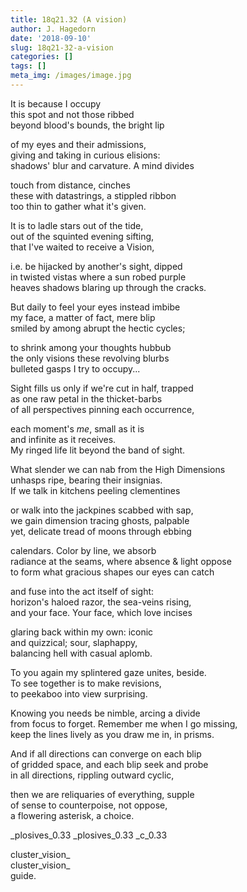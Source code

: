 ```yaml
---
title: 18q21.32 (A vision)
author: J. Hagedorn
date: '2018-09-10'
slug: 18q21-32-a-vision
categories: []
tags: []
meta_img: /images/image.jpg
---
```


It is because I occupy  
this spot and not those ribbed  
beyond blood's bounds, the bright lip  

of my eyes and their admissions,  
giving and taking in curious elisions:  
shadows' blur and carvature. A mind divides  

touch from distance, cinches  
these with datastrings, a stippled ribbon  
too thin to gather what it's given.  

It is to ladle stars out of the tide,  
out of the squinted evening sifting,  
that I've waited to receive a Vision,  

i.e. be hijacked by another's sight, dipped  
in twisted vistas where a sun robed purple  
heaves shadows blaring up through the cracks.  

But daily to feel your eyes instead imbibe  
my face, a matter of fact, mere blip  
smiled by among abrupt the hectic cycles;  

to shrink among your thoughts hubbub  
the only visions these revolving blurbs  
bulleted gasps I try to occupy...  
                                                      
Sight fills us only if we're cut in half, trapped  
as one raw petal in the thicket-barbs  
of all perspectives pinning each occurrence,  
                                                      
each moment's *me*, small as it is  
and infinite as it receives.  
My ringed life lit beyond the band of sight.  
                                                      
What slender we can nab from the High Dimensions  
unhasps ripe, bearing their insignias.  
If we talk in kitchens peeling clementines  
                                                      
or walk into the jackpines scabbed with sap,  
we gain dimension tracing ghosts, palpable  
yet, delicate tread of moons through ebbing  

calendars.  Color by line, we absorb  
radiance at the seams, where absence & light oppose  
to form what gracious shapes our eyes can catch  
                            
and fuse into the act itself of sight:  
horizon's haloed razor, the sea-veins rising,  
and your face.  Your face, which love incises  
  
glaring back within my own: iconic  
and quizzical; sour, slaphappy,  
balancing hell with casual aplomb.  

To you again my splintered gaze unites, beside.  
To see together is to make revisions,  
to peekaboo into view surprising.  
                              
Knowing you needs be nimble, arcing a divide  
from focus to forget.  Remember me when I go missing,  
keep the lines lively as you draw me in, in prisms.  

And if all directions can converge on each blip  
of gridded space, and each blip seek and probe  
in all directions, rippling outward cyclic,  

then we are reliquaries of everything, supple  
of sense to counterpoise, not oppose,  
a flowering asterisk, a choice.  

_plosives_0.33
_plosives_0.33
_c_0.33

cluster_vision_  
cluster_vision_  
guide.

